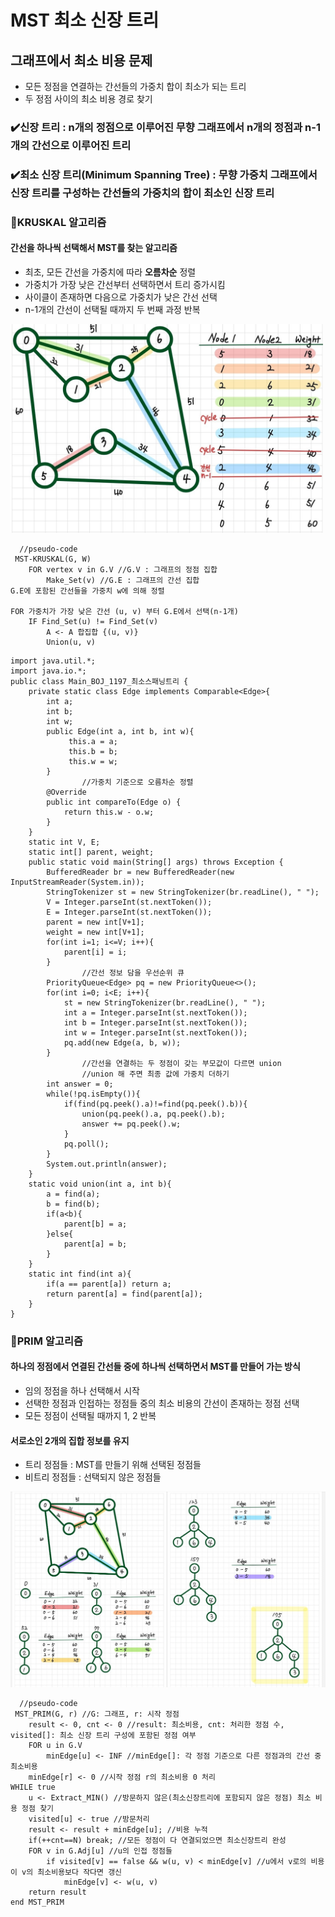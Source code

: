 # MST 최소 신장 트리
## 그래프에서 최소 비용 문제

- 모든 정점을 연결하는 간선들의 가중치 합이 최소가 되는 트리
- 두 정점 사이의 최소 비용 경로 찾기

### ✔️신장 트리 : n개의 정점으로 이루어진 무향 그래프에서 n개의 정점과 n-1개의 간선으로 이루어진 트리

### ✔️최소 신장 트리(Minimum Spanning Tree) : 무향 가중치 그래프에서 신장 트리를 구성하는 간선들의 가중치의 합이 최소인 신장 트리

### 💖KRUSKAL 알고리즘
#### 간선을 하나씩 선택해서 MST를 찾는 알고리즘
- 최초, 모든 간선을 가중치에 따라 **오름차순** 정렬
- 가중치가 가장 낮은 간선부터 선택하면서 트리 증가시킴
- 사이클이 존재하면 다음으로 가중치가 낮은 간선 선택
- n-1개의 간선이 선택될 때까지 두 번째 과정 반복

<img src="https://github.com/kimmy01/Today.I.Learned/blob/main/images/kruskal.png" width="500px">

```
  //pseudo-code
 MST-KRUSKAL(G, W)
	FOR vertex v in G.V //G.V : 그래프의 정점 집합
		Make_Set(v) //G.E : 그래프의 간선 집합
G.E에 포함된 간선들을 가중치 w에 의해 정렬

FOR 가중치가 가장 낮은 간선 (u, v) 부터 G.E에서 선택(n-1개)
	IF Find_Set(u) != Find_Set(v)
		A <- A 합집합 {(u, v)}
		Union(u, v)
```
```
import java.util.*;
import java.io.*;
public class Main_BOJ_1197_최소스패닝트리 {
    private static class Edge implements Comparable<Edge>{
        int a;
        int b;
        int w;
        public Edge(int a, int b, int w){
             this.a = a;
             this.b = b;
             this.w = w;
        }
				//가중치 기준으로 오름차순 정렬
        @Override
        public int compareTo(Edge o) {
            return this.w - o.w;
        }
    }
    static int V, E;
    static int[] parent, weight;
    public static void main(String[] args) throws Exception {
        BufferedReader br = new BufferedReader(new InputStreamReader(System.in));
        StringTokenizer st = new StringTokenizer(br.readLine(), " ");
        V = Integer.parseInt(st.nextToken());
        E = Integer.parseInt(st.nextToken());
        parent = new int[V+1];
        weight = new int[V+1];
        for(int i=1; i<=V; i++){
            parent[i] = i;
        }
				//간선 정보 담을 우선순위 큐
        PriorityQueue<Edge> pq = new PriorityQueue<>();
        for(int i=0; i<E; i++){
            st = new StringTokenizer(br.readLine(), " ");
            int a = Integer.parseInt(st.nextToken());
            int b = Integer.parseInt(st.nextToken());
            int w = Integer.parseInt(st.nextToken());
            pq.add(new Edge(a, b, w));
        }
				//간선을 연결하는 두 정점이 갖는 부모값이 다르면 union
				//union 해 주면 최종 값에 가중치 더하기
        int answer = 0;
        while(!pq.isEmpty()){
            if(find(pq.peek().a)!=find(pq.peek().b)){
                union(pq.peek().a, pq.peek().b);
                answer += pq.peek().w;
            }
            pq.poll();
        }
        System.out.println(answer);
    }
    static void union(int a, int b){
        a = find(a);
        b = find(b);
        if(a<b){
            parent[b] = a;
        }else{
            parent[a] = b;
        }
    }
    static int find(int a){
        if(a == parent[a]) return a;
        return parent[a] = find(parent[a]);
    }
}
```

### 💖PRIM 알고리즘
#### 하나의 정점에서 연결된 간선들 중에 하나씩 선택하면서 MST를 만들어 가는 방식
- 임의 정점을 하나 선택해서 시작
- 선택한 정점과 인접하는 정점들 중의 최소 비용의 간선이 존재하는 정점 선택
- 모든 정점이 선택될 때까지 1, 2 반복

#### 서로소인 2개의 집합 정보를 유지
- 트리 정점들 : MST를 만들기 위해 선택된 정점들
- 비트리 정점들 : 선택되지 않은 정점들

<img src="https://github.com/kimmy01/Today.I.Learned/blob/main/images/prim.png" width="1000px">

```
  //pseudo-code
 MST_PRIM(G, r) //G: 그래프, r: 시작 정점
	result <- 0, cnt <- 0 //result: 최소비용, cnt: 처리한 정점 수, visited[]: 최소 신장 트리 구성에 포함된 정점 여부
	FOR u in G.V
		minEdge[u] <- INF //minEdge[]: 각 정점 기준으로 다른 정점과의 간선 중 최소비용
	minEdge[r] <- 0 //시작 정점 r의 최소비용 0 처리
WHILE true
	u <- Extract_MIN() //방문하지 않은(최소신장트리에 포함되지 않은 정점) 최소 비용 정점 찾기
	visited[u] <- true //방문처리
	result <- result + minEdge[u]; //비용 누적
	if(++cnt==N) break; //모든 정점이 다 연결되었으면 최소신장트리 완성
	FOR v in G.Adj[u] //u의 인접 정점들
		if visited[v] == false && w(u, v) < minEdge[v] //u에서 v로의 비용이 v의 최소비용보다 작다면 갱신
			minEdge[v] <- w(u, v)
	return result
end MST_PRIM
```
